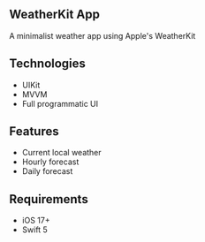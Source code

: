 ## WeatherKit App
A minimalist weather app using Apple's WeatherKit

## Technologies
* UIKit
* MVVM
* Full programmatic UI

## Features
* Current local weather
* Hourly forecast
* Daily forecast

## Requirements
* iOS 17+
* Swift 5
